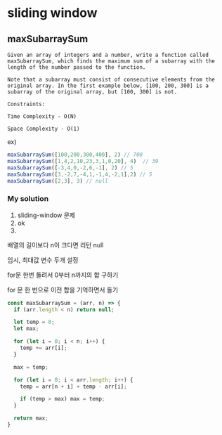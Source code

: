 # sliding window

## maxSubarraySum
``` 
Given an array of integers and a number, write a function called maxSubarraySum, which finds the maximum sum of a subarray with the length of the number passed to the function.  

Note that a subarray must consist of consecutive elements from the original array. In the first example below, [100, 200, 300] is a subarray of the original array, but [100, 300] is not.  

Constraints:  

Time Complexity - O(N)  

Space Complexity - O(1)  
```

ex)
``` javascript
maxSubarraySum([100,200,300,400], 2) // 700
maxSubarraySum([1,4,2,10,23,3,1,0,20], 4)  // 39 
maxSubarraySum([-3,4,0,-2,6,-1], 2) // 5
maxSubarraySum([3,-2,7,-4,1,-1,4,-2,1],2) // 5
maxSubarraySum([2,3], 3) // null
```

### My solution

1. sliding-window 문제
2. ok
3. 
  배열의 길이보다 n이 크다면 리턴 null

  임시, 최대값 변수 두개 설정

  for문 한번 돌려서 0부터 n까지의 합 구하기

  for 문 한 번으로 이전 합을 기억하면서 돌기 

``` javascript
const maxSubarraySum = (arr, n) => {
  if (arr.length < n) return null;

  let temp = 0;
  let max; 

  for (let i = 0; i < n; i++) {
    temp += arr[i];
  }

  max = temp;

  for (let i = 0; i < arr.length; i++) {
    temp = arr[n + i] + temp - arr[i];

    if (temp > max) max = temp;
  }

  return max;
}
```